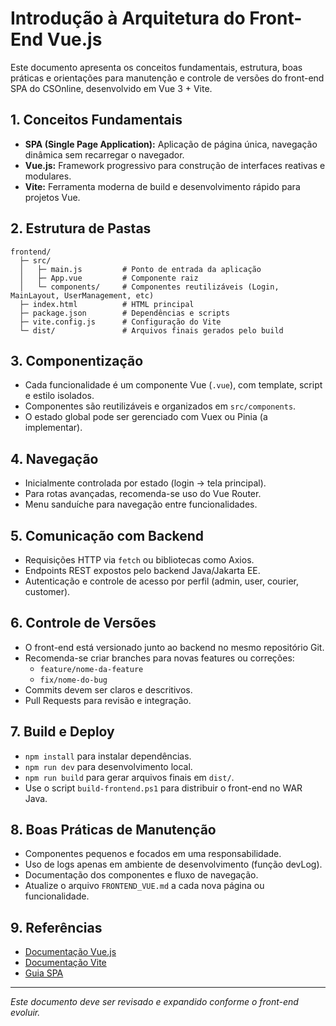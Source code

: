 # Introdução à Arquitetura do Front-End Vue.js

Este documento apresenta os conceitos fundamentais, estrutura, boas práticas e orientações para manutenção e controle de versões do front-end SPA do CSOnline, desenvolvido em Vue 3 + Vite.

## 1. Conceitos Fundamentais
- **SPA (Single Page Application):** Aplicação de página única, navegação dinâmica sem recarregar o navegador.
- **Vue.js:** Framework progressivo para construção de interfaces reativas e modulares.
- **Vite:** Ferramenta moderna de build e desenvolvimento rápido para projetos Vue.

## 2. Estrutura de Pastas
```
frontend/
  ├─ src/
  │   ├─ main.js         # Ponto de entrada da aplicação
  │   ├─ App.vue         # Componente raiz
  │   └─ components/     # Componentes reutilizáveis (Login, MainLayout, UserManagement, etc)
  ├─ index.html          # HTML principal
  ├─ package.json        # Dependências e scripts
  ├─ vite.config.js      # Configuração do Vite
  └─ dist/               # Arquivos finais gerados pelo build
```

## 3. Componentização
- Cada funcionalidade é um componente Vue (`.vue`), com template, script e estilo isolados.
- Componentes são reutilizáveis e organizados em `src/components`.
- O estado global pode ser gerenciado com Vuex ou Pinia (a implementar).

## 4. Navegação
- Inicialmente controlada por estado (login → tela principal).
- Para rotas avançadas, recomenda-se uso do Vue Router.
- Menu sanduíche para navegação entre funcionalidades.

## 5. Comunicação com Backend
- Requisições HTTP via `fetch` ou bibliotecas como Axios.
- Endpoints REST expostos pelo backend Java/Jakarta EE.
- Autenticação e controle de acesso por perfil (admin, user, courier, customer).

## 6. Controle de Versões
- O front-end está versionado junto ao backend no mesmo repositório Git.
- Recomenda-se criar branches para novas features ou correções:
  - `feature/nome-da-feature`
  - `fix/nome-do-bug`
- Commits devem ser claros e descritivos.
- Pull Requests para revisão e integração.

## 7. Build e Deploy
- `npm install` para instalar dependências.
- `npm run dev` para desenvolvimento local.
- `npm run build` para gerar arquivos finais em `dist/`.
- Use o script `build-frontend.ps1` para distribuir o front-end no WAR Java.

## 8. Boas Práticas de Manutenção
- Componentes pequenos e focados em uma responsabilidade.
- Uso de logs apenas em ambiente de desenvolvimento (função devLog).
- Documentação dos componentes e fluxo de navegação.
- Atualize o arquivo `FRONTEND_VUE.md` a cada nova página ou funcionalidade.

## 9. Referências
- [Documentação Vue.js](https://vuejs.org/)
- [Documentação Vite](https://vitejs.dev/)
- [Guia SPA](https://developer.mozilla.org/en-US/docs/Glossary/SPA)

---

*Este documento deve ser revisado e expandido conforme o front-end evoluir.*
